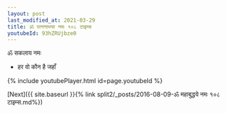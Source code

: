 ```yaml
---
layout: post
last_modified_at: 2021-03-29
title: ॐ रत्ननाभया नमः १०८ टाइम्स
youtubeId: 93hZRUjbze0
---
```

 
 
 ॐ सकलाय नमः  
 
 -  हर वो कौन है जहाँ 
 
  
 
  
 
 
 
 
 
 


{% include youtubePlayer.html id=page.youtubeId %}
 
[Next]({{ site.baseurl }}{% link  split2/_posts/2016-08-09-ॐ महाबुद्धये नमः १०८ टाइम्स.md%})
 
